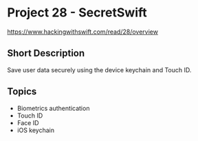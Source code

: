 # Project 28 - SecretSwift
https://www.hackingwithswift.com/read/28/overview

## Short Description
Save user data securely using the device keychain and Touch ID.

## Topics
- Biometrics authentication
- Touch ID
- Face ID
- iOS keychain
